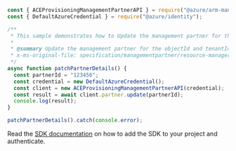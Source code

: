 ```javascript
const { ACEProvisioningManagementPartnerAPI } = require("@azure/arm-managementpartner");
const { DefaultAzureCredential } = require("@azure/identity");

/**
 * This sample demonstrates how to Update the management partner for the objectId and tenantId.
 *
 * @summary Update the management partner for the objectId and tenantId.
 * x-ms-original-file: specification/managementpartner/resource-manager/Microsoft.ManagementPartner/preview/2018-02-01/examples/PatchPartnerDetails.json
 */
async function patchPartnerDetails() {
  const partnerId = "123456";
  const credential = new DefaultAzureCredential();
  const client = new ACEProvisioningManagementPartnerAPI(credential);
  const result = await client.partner.update(partnerId);
  console.log(result);
}

patchPartnerDetails().catch(console.error);
```

Read the [SDK documentation](https://github.com/Azure/azure-sdk-for-js/blob/%40azure%2Farm-managementpartner_2.0.1/sdk/managementpartner/arm-managementpartner/README.md) on how to add the SDK to your project and authenticate.
